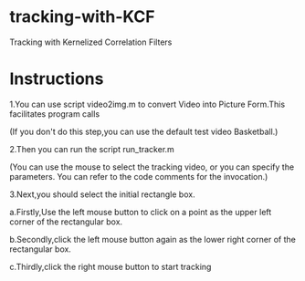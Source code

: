 # tracking-with-KCF
Tracking with Kernelized Correlation Filters

# Instructions
1.You can use script video2img.m to convert Video into Picture Form.This facilitates program calls

  (If you don't do this step,you can use the default test video Basketball.)
  
2.Then you can run the script run_tracker.m

  (You can use the mouse to select the tracking video, or you can specify the parameters. You can refer to the code comments for the invocation.)
  
3.Next,you should select the initial rectangle box.

  a.Firstly,Use the left mouse button to click on a point as the upper left corner of the rectangular box.
  
  b.Secondly,click the left mouse button again as the lower right corner of the rectangular box.
  
  c.Thirdly,click the right mouse button to start tracking
